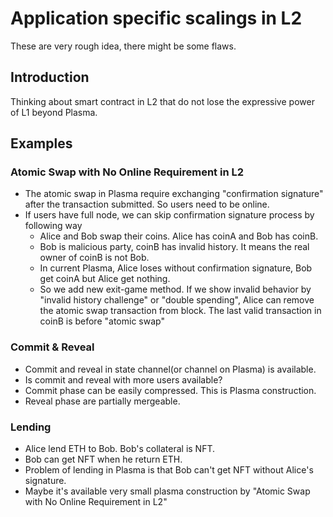 # Application specific scalings in L2

These are very rough idea, there might be some flaws.

## Introduction

Thinking about smart contract in L2 that do not lose the expressive power of L1 beyond Plasma.

## Examples

### Atomic Swap with No Online Requirement in L2

* The atomic swap in Plasma require exchanging "confirmation signature" after the transaction submitted. So users need to be online.
* If users have full node, we can skip confirmation signature process by following way
  * Alice and Bob swap their coins. Alice has coinA and Bob has coinB.
  * Bob is malicious party, coinB has invalid history. It means the real owner of coinB is not Bob.
  * In current Plasma, Alice loses without confirmation signature, Bob get coinA but Alice get nothing.
  * So we add new exit-game method. If we show invalid behavior by "invalid history challenge" or "double spending", Alice can remove the atomic swap transaction from block. The last valid transaction in coinB is before "atomic swap"

### Commit & Reveal

* Commit and reveal in state channel(or channel on Plasma) is available.
* Is commit and reveal with more users available?
* Commit phase can be easily compressed. This is Plasma construction.
* Reveal phase are partially mergeable.

### Lending

* Alice lend ETH to Bob. Bob's collateral is NFT.
* Bob can get NFT when he return ETH.
* Problem of lending in Plasma is that Bob can't get NFT without Alice's signature.
* Maybe it's available very small plasma construction by "Atomic Swap with No Online Requirement in L2"
